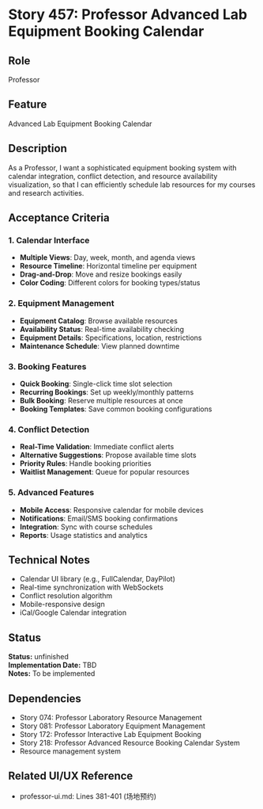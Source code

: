 # Story 457: Professor Advanced Lab Equipment Booking Calendar

## Role
Professor

## Feature
Advanced Lab Equipment Booking Calendar

## Description
As a Professor, I want a sophisticated equipment booking system with calendar integration, conflict detection, and resource availability visualization, so that I can efficiently schedule lab resources for my courses and research activities.

## Acceptance Criteria

### 1. Calendar Interface
- **Multiple Views**: Day, week, month, and agenda views
- **Resource Timeline**: Horizontal timeline per equipment
- **Drag-and-Drop**: Move and resize bookings easily
- **Color Coding**: Different colors for booking types/status

### 2. Equipment Management
- **Equipment Catalog**: Browse available resources
- **Availability Status**: Real-time availability checking
- **Equipment Details**: Specifications, location, restrictions
- **Maintenance Schedule**: View planned downtime

### 3. Booking Features
- **Quick Booking**: Single-click time slot selection
- **Recurring Bookings**: Set up weekly/monthly patterns
- **Bulk Booking**: Reserve multiple resources at once
- **Booking Templates**: Save common booking configurations

### 4. Conflict Detection
- **Real-Time Validation**: Immediate conflict alerts
- **Alternative Suggestions**: Propose available time slots
- **Priority Rules**: Handle booking priorities
- **Waitlist Management**: Queue for popular resources

### 5. Advanced Features
- **Mobile Access**: Responsive calendar for mobile devices
- **Notifications**: Email/SMS booking confirmations
- **Integration**: Sync with course schedules
- **Reports**: Usage statistics and analytics

## Technical Notes
- Calendar UI library (e.g., FullCalendar, DayPilot)
- Real-time synchronization with WebSockets
- Conflict resolution algorithm
- Mobile-responsive design
- iCal/Google Calendar integration


## Status
**Status:** unfinished  
**Implementation Date:** TBD  
**Notes:** To be implemented
## Dependencies
- Story 074: Professor Laboratory Resource Management
- Story 081: Professor Laboratory Equipment Management
- Story 172: Professor Interactive Lab Equipment Booking
- Story 218: Professor Advanced Resource Booking Calendar System
- Resource management system

## Related UI/UX Reference
- professor-ui.md: Lines 381-401 (场地预约)